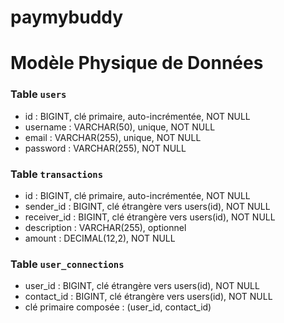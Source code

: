 # paymybuddy

# Modèle Physique de Données

### Table `users`
- id : BIGINT, clé primaire, auto-incrémentée, NOT NULL
- username : VARCHAR(50), unique, NOT NULL
- email : VARCHAR(255), unique, NOT NULL
- password : VARCHAR(255), NOT NULL

### Table `transactions`
- id : BIGINT, clé primaire, auto-incrémentée, NOT NULL
- sender_id : BIGINT, clé étrangère vers users(id), NOT NULL
- receiver_id : BIGINT, clé étrangère vers users(id), NOT NULL
- description : VARCHAR(255), optionnel
- amount : DECIMAL(12,2), NOT NULL

### Table `user_connections`
- user_id : BIGINT, clé étrangère vers users(id), NOT NULL
- contact_id : BIGINT, clé étrangère vers users(id), NOT NULL
- clé primaire composée : (user_id, contact_id)
